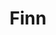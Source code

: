 ---
title: Finn
date: 
draft: false

# descripcion
description : Conjunto de aros y dije de plata con cristal

materials: Plata 925

color: Plateado y cristal

dimensions: 1cm x 2cm (dije) - 1cm x 1,3cm (aros)

code: 06-18-0386

type: "Conjuntos"

categories: []

price: $6.000,00

price_eftvo: $5.100,00

# Images
# first image will be shown in the product page
images:
  # - image: "images/path_to_image"
  # La ubicacion de las imagenes es imagenes/Conjuntos/Conjuntos.Aros y Dije/06-18-0386-finn
  - image: "./images/conjuntos/aros_y_dije/06-18-0386-redondo-cristal-mediano_a.JPG"
  - image: "./images/conjuntos/aros_y_dije/06-18-0386-redondo-cristal-mediano_b.JPG"
---